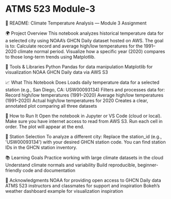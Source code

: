 # ATMS 523 Module-3

📘 README: Climate Temperature Analysis — Module 3 Assignment

🌍 Project Overview
This notebook analyzes historical temperature data for a selected city using NOAA’s GHCN Daily dataset hosted on AWS. The goal is to:
Calculate record and average high/low temperatures for the 1991–2020 climate normal period.
Visualize how a specific year (2020) compares to those long-term trends using Matplotlib.

🧰 Tools & Libraries
Python
Pandas for data manipulation
Matplotlib for visualization
NOAA GHCN Daily data via AWS S3

📈 What This Notebook Does
Loads daily temperature data for a selected station (e.g., San Diego, CA: USW00093134)
Filters and processes data for:
Record high/low temperatures (1991–2020)
Average high/low temperatures (1991–2020)
Actual high/low temperatures for 2020
Creates a clear, annotated plot comparing all three datasets

🧪 How to Run It
Open the notebook in Jupyter or VS Code (cloud or local).
Make sure you have internet access to read from AWS S3.
Run each cell in order. The plot will appear at the end.

📍 Station Selection
To analyze a different city:
Replace the station_id (e.g., 'USW00093134') with your desired GHCN station code.
You can find station IDs in the GHCN station inventory.

📚 Learning Goals
Practice working with large climate datasets in the cloud
Understand climate normals and variability
Build reproducible, beginner-friendly code and documentation

🤝 Acknowledgments
NOAA for providing open access to GHCN Daily data
ATMS 523 instructors and classmates for support and inspiration
Bokeh’s weather dashboard example for visualization inspiration
